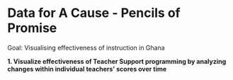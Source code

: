 # Data for A Cause - Pencils of Promise

Goal: Visualising effectiveness of instruction in Ghana

<b>1. Visualize effectiveness of Teacher Support programming by analyzing changes within individual teachers' scores over time</b>




